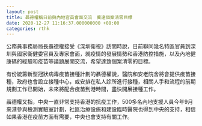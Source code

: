 ```yaml
---
layout: post
title: 聶德權稱日前與內地官員會面交流　冀達個案清零目標
date: 2020-12-27 11:16:37.000000000 +08:00
categories: rthk
---
```


公務員事務局局長聶德權接受《深圳衛視》訪問時說，日前聯同幾名特區官員到深圳與國家衞健委官員及專家會面，就疫情的發展情勢和香港防控措施，以及內地健康碼的經驗和疫苗等議題展開交流，希望達致個案清零的目標。

有份統籌新型冠狀病毒疫苗接種計劃的聶德權說，醫院和安老院舍將會提供疫苗接種，政府也會設立接種中心，或安排在私人診所進行接種，相關人手和流程的前期規劃工作已開始，未來將配合疫苗到港時間，盡快開展接種工作。

聶德權又指，中央一直非常支持香港的抗疫工作，500多名內地支援人員今年9月來港參與檢測實驗室計劃，社區治療設施和建設臨時醫院也得到中央的支持，相信如果香港在疫苗方面有需要，中央也會支持有關工作。
